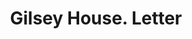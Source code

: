---
doi: 10.7916/D86M4JXB
date_other: '1880'
date_other_textual: 1880-1889
form: correspondence
genre:
- Letters (correspondence)
name:
- Gilsey House
object_in_context_url: https://biggert.cul.columbia.edu/items/view/ave_biggert_01008
subject_hierarchical_geographic:
- New York, New York, United States
subject_name:
- Gilsey House
title: Gilsey House. Letter
sort_title: Gilsey House. Letter
call_number: ave_biggert_01008
coordinates:
- 40.71277777777778,-74.00583333333333
pid: ave_biggert_01008
identifiers: ave_biggert_01008
permalink: /biggert/ave_biggert_01008/
layout: iiif-image-page
---